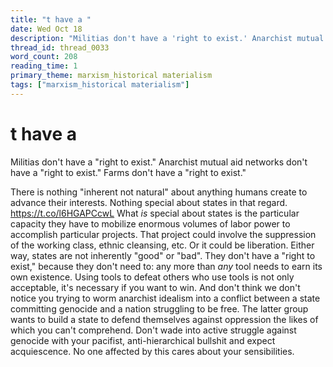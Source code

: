 ```yaml
---
title: "t have a "
date: Wed Oct 18
description: "Militias don't have a 'right to exist.' Anarchist mutual aid networks don't have a 'right to exist.' Farms don't have a 'right to exist."
thread_id: thread_0033
word_count: 208
reading_time: 1
primary_theme: marxism_historical materialism
tags: ["marxism_historical materialism"]
---
```


# t have a 

Militias don't have a "right to exist." Anarchist mutual aid networks don't have a "right to exist." Farms don't have a "right to exist."

There is nothing "inherent not natural" about anything humans create to advance their interests. Nothing special about states in that regard. https://t.co/l6HGAPCcwL What *is* special about states is the particular capacity they have to mobilize enormous volumes of labor power to accomplish particular projects. That project could involve the suppression of the working class, ethnic cleansing, etc. Or it could be liberation. Either way, states are not inherently "good" or "bad". They don't have a "right to exist," because they don't need to: any more than *any* tool needs to earn its own existence. Using tools to defeat others who use tools is not only acceptable, it's necessary if you want to win. And don't think we don't notice you trying to worm anarchist idealism into a conflict between a state committing genocide and a nation struggling to be free. The latter group wants to build a state to defend themselves against oppression the likes of which you can't comprehend. Don't wade into active struggle against genocide with your pacifist, anti-hierarchical bullshit and expect acquiescence. No one affected by this cares about your sensibilities.